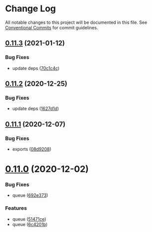 # Change Log

All notable changes to this project will be documented in this file.
See [Conventional Commits](https://conventionalcommits.org) for commit guidelines.

## [0.11.3](https://github.com/izatop/typesafeunit/compare/v0.11.2...v0.11.3) (2021-01-12)


### Bug Fixes

* update deps ([70c1c4c](https://github.com/izatop/typesafeunit/commit/70c1c4cb2025e2ce01c5f4d1fb8e54681641dec2))





## [0.11.2](https://github.com/izatop/typesafeunit/compare/v0.11.1...v0.11.2) (2020-12-25)


### Bug Fixes

* update deps ([1627d1d](https://github.com/izatop/typesafeunit/commit/1627d1d49dd4612b19ad31856fc2e460e17af3ce))





## [0.11.1](https://github.com/izatop/typesafeunit/compare/v0.11.0...v0.11.1) (2020-12-07)


### Bug Fixes

* exports ([08d9208](https://github.com/izatop/typesafeunit/commit/08d920898ca077417155fc426d8683c584f2fc98))





# [0.11.0](https://github.com/izatop/typesafeunit/compare/v0.10.11...v0.11.0) (2020-12-02)


### Bug Fixes

* queue ([692e373](https://github.com/izatop/typesafeunit/commit/692e37336521462de855bf4f624b286a8dbf2489))


### Features

* queue ([51471ce](https://github.com/izatop/typesafeunit/commit/51471cee51e254e5719c3ae871c17025d913565b))
* queue ([6c4201b](https://github.com/izatop/typesafeunit/commit/6c4201b02fcc94cad2dc4437eab6b7b1bed718d9))
